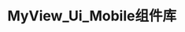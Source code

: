 # MyView_Ui_Mobile组件库


                                                                          

